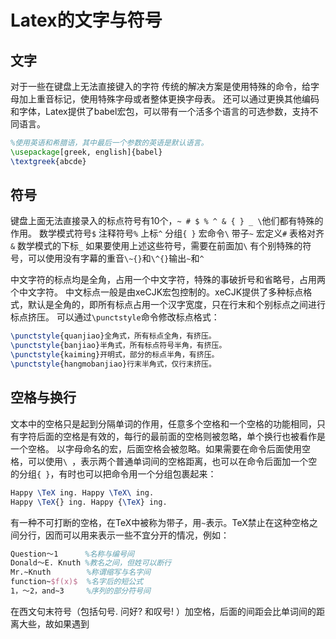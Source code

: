 # **Latex的文字与符号**

## 文字

对于一些在键盘上无法直接键入的字符
传统的解决方案是使用特殊的命令，给字母加上重音标记，使用特殊字母或者整体更换字母表。
还可以通过更换其他编码和字体，Latex提供了babel宏包，可以带有一个活多个语言的可选参数，支持不同语言。
```latex
%使用英语和希腊语，其中最后一个参数的英语是默认语言。
\usepackage[greek, english]{babel}
\textgreek{abcde}
```

## 符号
键盘上面无法直接录入的标点符号有10个，`~ # $ % ^ & { } _ \`他们都有特殊的作用。
数学模式符号`$`
注释符号`%`
上标`^`
分组`{ }`
宏命令`\`
带子`~`
宏定义`#`
表格对齐`&`
数学模式的下标`_`
如果要使用上述这些符号，需要在前面加`\`
有个别特殊的符号，可以使用没有字幕的重音`\~{}`和`\^{}`输出`~`和`^`

中文字符的标点均是全角，占用一个中文字符，特殊的事破折号和省略号，占用两个中文字符。
中文标点一般是由xeCJK宏包控制的。xeCJK提供了多种标点格式，默认是全角的，即所有标点占用一个汉字宽度，只在行末和个别标点之间进行标点挤压。
可以通过`\punctstyle`命令修改标点格式：
```latex
\punctstyle{quanjiao}全角式，所有标点全角，有挤压。
\punctstyle{banjiao}半角式，所有标点符号半角，有挤压。
\punctstyle{kaiming}开明式，部分的标点半角，有挤压。
\punctstyle{hangmobanjiao}行末半角式，仅行末挤压。
```

## 空格与换行
文本中的空格只是起到分隔单词的作用，任意多个空格和一个空格的功能相同，只有字符后面的空格是有效的，每行的最前面的空格则被忽略，单个换行也被看作是一个空格。
以字母命名的宏，后面空格会被忽略。如果需要在命令后面使用空格，可以使用`\ `，表示两个普通单词间的空格距离，也可以在命令后面加一个空的分组`{ }`，有时也可以把命令用一个分组包裹起来：
```latex
Happy \TeX ing. Happy \TeX\ ing.
Happy \TeX{} ing. Happy {\TeX} ing.
```

有一种不可打断的空格，在TeX中被称为带子，用`~`表示。TeX禁止在这种空格之间分行，因而可以用来表示一些不宜分开的情况，例如：
```latex
Question～1      %名称与编号间
Donald～E. Knuth %教名之间，但姓可以断行
Mr.~Knuth        %称谓缩写与名字间
function~$f(x)$  %名字后的短公式
1，～2，and~3     %序列的部分符号间
```
在西文句末符号（包括句号. 问好? 和叹号! ）加空格，后面的间距会比单词间的距离大些，故如果遇到